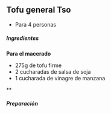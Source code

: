 ## Tofu general Tso

* Para 4 personas

##### Ingredientes

**Para el macerado**
* 275g de tofu firme
* 2 cucharadas de salsa de soja
* 1 cucharada de vinagre de manzana

**

##### Preparación
